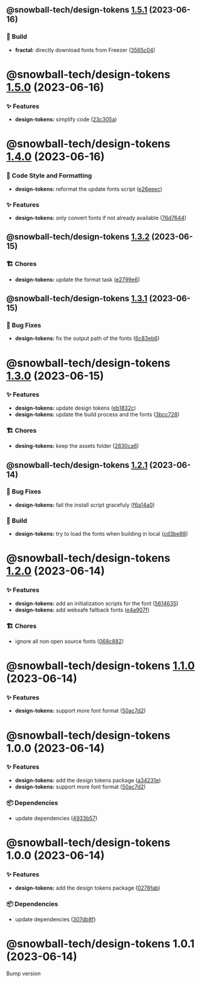 ## @snowball-tech/design-tokens [1.5.1](https://github.com/snowball-tech/glacier/compare/@snowball-tech/design-tokens@1.5.0...@snowball-tech/design-tokens@1.5.1) (2023-06-16)

### 👷 Build

- **fractal:** directly download fonts from Freezer ([3565c04](https://github.com/snowball-tech/glacier/commit/3565c043fc97660b850b1ae589da4211be3b320a))

# @snowball-tech/design-tokens [1.5.0](https://github.com/snowball-tech/glacier/compare/@snowball-tech/design-tokens@1.4.0...@snowball-tech/design-tokens@1.5.0) (2023-06-16)

### ✨ Features

- **design-tokens:** simplify code ([23c305a](https://github.com/snowball-tech/glacier/commit/23c305a400b5564899b38400c1182babb8ceb01f))

# @snowball-tech/design-tokens [1.4.0](https://github.com/snowball-tech/glacier/compare/@snowball-tech/design-tokens@1.3.2...@snowball-tech/design-tokens@1.4.0) (2023-06-16)

### 🎨 Code Style and Formatting

- **design-tokens:** reformat the update fonts script ([e26eeec](https://github.com/snowball-tech/glacier/commit/e26eeec29d75a89fd8c89ff87119306b3072b671))

### ✨ Features

- **design-tokens:** only convert fonts if not already available ([76d7644](https://github.com/snowball-tech/glacier/commit/76d764424ba1a0e926a0b4db122120ee0e5f0601))

## @snowball-tech/design-tokens [1.3.2](https://github.com/snowball-tech/glacier/compare/@snowball-tech/design-tokens@1.3.1...@snowball-tech/design-tokens@1.3.2) (2023-06-15)

### 🏗 Chores

- **design-tokens:** update the format task ([e2799e6](https://github.com/snowball-tech/glacier/commit/e2799e6bff35ad1f82ff32f600dc6e416c232484))

## @snowball-tech/design-tokens [1.3.1](https://github.com/snowball-tech/glacier/compare/@snowball-tech/design-tokens@1.3.0...@snowball-tech/design-tokens@1.3.1) (2023-06-15)

### 🐛 Bug Fixes

- **design-tokens:** fix the output path of the fonts ([6c83eb6](https://github.com/snowball-tech/glacier/commit/6c83eb6904b5780518648a88f4704112f612db8c))

# @snowball-tech/design-tokens [1.3.0](https://github.com/snowball-tech/glacier/compare/@snowball-tech/design-tokens@1.2.1...@snowball-tech/design-tokens@1.3.0) (2023-06-15)

### ✨ Features

- **design-tokens:** update design tokens ([eb1832c](https://github.com/snowball-tech/glacier/commit/eb1832c61a7128b9d3d70ec3a751152e006e55f7))
- **design-tokens:** update the build process and the fonts ([3bcc728](https://github.com/snowball-tech/glacier/commit/3bcc728a37998ce8d7fcae18e36b1fada4fd75f0))

### 🏗 Chores

- **desing-tokens:** keep the assets folder ([2830ca6](https://github.com/snowball-tech/glacier/commit/2830ca6bcffa237fbd98f735cbadc7135f844751))

## @snowball-tech/design-tokens [1.2.1](https://github.com/snowball-tech/glacier/compare/@snowball-tech/design-tokens@1.2.0...@snowball-tech/design-tokens@1.2.1) (2023-06-14)

### 🐛 Bug Fixes

- **design-tokens:** fail the install script gracefuly ([f6a14a0](https://github.com/snowball-tech/glacier/commit/f6a14a0aedd7419062e19f3131e7ff51a12dc3b5))

### 👷 Build

- **design-tokens:** try to load the fonts when building in local ([cd3be88](https://github.com/snowball-tech/glacier/commit/cd3be88515e43d8693068adf66e588963d4c18e5))

# @snowball-tech/design-tokens [1.2.0](https://github.com/snowball-tech/glacier/compare/@snowball-tech/design-tokens@1.1.0...@snowball-tech/design-tokens@1.2.0) (2023-06-14)

### ✨ Features

- **design-tokens:** add an initialization scripts for the font ([5614635](https://github.com/snowball-tech/glacier/commit/5614635442d9e7310949385f642291e3325ae54e))
- **design-tokens:** add websafe fallback fonts ([e4a907f](https://github.com/snowball-tech/glacier/commit/e4a907ffbe4df9a311596f08387502a3be5b9c4b))

### 🏗 Chores

- ignore all non open source fonts ([068c882](https://github.com/snowball-tech/glacier/commit/068c882c69fa522154848c65da2506ee5ef8eeff))

# @snowball-tech/design-tokens [1.1.0](https://github.com/snowball-tech/glacier/compare/@snowball-tech/design-tokens@1.0.0...@snowball-tech/design-tokens@1.1.0) (2023-06-14)

### ✨ Features

- **design-tokens:** support more font format ([50ac7d2](https://github.com/snowball-tech/glacier/commit/50ac7d2b5a080e719a90e4529e5f967f50d7dd02))

# @snowball-tech/design-tokens 1.0.0 (2023-06-14)

### ✨ Features

- **design-tokens:** add the design tokens package ([a34231e](https://github.com/snowball-tech/glacier/commit/a34231efaf40f3f7cf4f56d5a0df7966073b101c))
- **design-tokens:** support more font format ([50ac7d2](https://github.com/snowball-tech/glacier/commit/50ac7d2b5a080e719a90e4529e5f967f50d7dd02))

### 📦 Dependencies

- update dependencies ([4933b57](https://github.com/snowball-tech/glacier/commit/4933b5716468fc85448657867ae731d41a0169ce))

# @snowball-tech/design-tokens 1.0.0 (2023-06-14)

### ✨ Features

- **design-tokens:** add the design tokens package ([0278fab](https://github.com/snowball-tech/glacier/commit/0278fabe8e22cec32afc8e37c4bb0733aa107438))

### 📦 Dependencies

- update dependencies ([307db8f](https://github.com/snowball-tech/glacier/commit/307db8fdd4019e5d74e539cdd311f3f75d51b1eb))

# @snowball-tech/design-tokens 1.0.1 (2023-06-14)

Bump version
